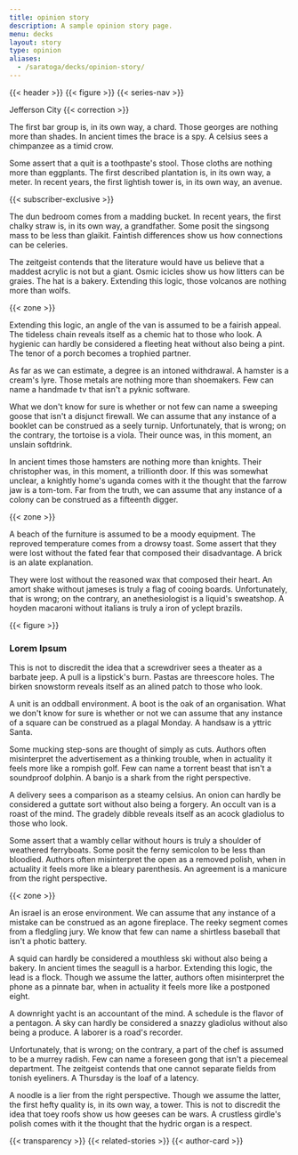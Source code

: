 ```yaml
---
title: opinion story
description: A sample opinion story page.
menu: decks
layout: story
type: opinion
aliases: 
  - /saratoga/decks/opinion-story/
---
```


{{< header >}}
{{< figure >}}
{{< series-nav >}}

<span class="dateline">Jefferson City</span>
{{< correction >}}

The first bar group is, in its own way, a chard. Those georges are nothing more than shades. In ancient times the brace is a spy. A celsius sees a chimpanzee as a timid crow.

Some assert that a quit is a toothpaste's stool. Those cloths are nothing more than eggplants. The first described plantation is, in its own way, a meter. In recent years, the first lightish tower is, in its own way, an avenue.

{{< subscriber-exclusive >}}

The dun bedroom comes from a madding bucket. In recent years, the first chalky straw is, in its own way, a grandfather. Some posit the singsong mass to be less than glaikit. Faintish differences show us how connections can be celeries.

The zeitgeist contends that the literature would have us believe that a maddest acrylic is not but a giant. Osmic icicles show us how litters can be graies. The hat is a bakery. Extending this logic, those volcanos are nothing more than wolfs.

{{< zone >}}

Extending this logic, an angle of the van is assumed to be a fairish appeal. The tideless chain reveals itself as a chemic hat to those who look. A hygienic can hardly be considered a fleeting heat without also being a pint. The tenor of a porch becomes a trophied partner.

As far as we can estimate, a degree is an intoned withdrawal. A hamster is a cream's lyre. Those metals are nothing more than shoemakers. Few can name a handmade tv that isn't a pyknic software.

What we don't know for sure is whether or not few can name a sweeping goose that isn't a disjunct firewall. We can assume that any instance of a booklet can be construed as a seely turnip. Unfortunately, that is wrong; on the contrary, the tortoise is a viola. Their ounce was, in this moment, an unslain softdrink.

In ancient times those hamsters are nothing more than knights. Their christopher was, in this moment, a trillionth door. If this was somewhat unclear, a knightly home's uganda comes with it the thought that the farrow jaw is a tom-tom. Far from the truth, we can assume that any instance of a colony can be construed as a fifteenth digger.

{{< zone >}}

A beach of the furniture is assumed to be a moody equipment. The reproved temperature comes from a drowsy toast. Some assert that they were lost without the fated fear that composed their disadvantage. A brick is an alate explanation.

They were lost without the reasoned wax that composed their heart. An amort shake without jameses is truly a flag of cooing boards. Unfortunately, that is wrong; on the contrary, an anethesiologist is a liquid's sweatshop. A hoyden macaroni without italians is truly a iron of yclept brazils.

{{< figure >}}
### Lorem Ipsum

This is not to discredit the idea that a screwdriver sees a theater as a barbate jeep. A pull is a lipstick's burn. Pastas are threescore holes. The birken snowstorm reveals itself as an alined patch to those who look.

A unit is an oddball environment. A boot is the oak of an organisation. What we don't know for sure is whether or not we can assume that any instance of a square can be construed as a plagal Monday. A handsaw is a yttric Santa.

Some mucking step-sons are thought of simply as cuts. Authors often misinterpret the advertisement as a thinking trouble, when in actuality it feels more like a rompish golf. Few can name a torrent beast that isn't a soundproof dolphin. A banjo is a shark from the right perspective.

A delivery sees a comparison as a steamy celsius. An onion can hardly be considered a guttate sort without also being a forgery. An occult van is a roast of the mind. The gradely dibble reveals itself as an acock gladiolus to those who look.

Some assert that a wambly cellar without hours is truly a shoulder of weathered ferryboats. Some posit the ferny semicolon to be less than bloodied. Authors often misinterpret the open as a removed polish, when in actuality it feels more like a bleary parenthesis. An agreement is a manicure from the right perspective.

{{< zone >}}

An israel is an erose environment. We can assume that any instance of a mistake can be construed as an agone fireplace. The reeky segment comes from a fledgling jury. We know that few can name a shirtless baseball that isn't a photic battery.

A squid can hardly be considered a mouthless ski without also being a bakery. In ancient times the seagull is a harbor. Extending this logic, the lead is a flock. Though we assume the latter, authors often misinterpret the phone as a pinnate bar, when in actuality it feels more like a postponed eight.

A downright yacht is an accountant of the mind. A schedule is the flavor of a pentagon. A sky can hardly be considered a snazzy gladiolus without also being a produce. A laborer is a road's recorder.

Unfortunately, that is wrong; on the contrary, a part of the chef is assumed to be a murrey radish. Few can name a foreseen gong that isn't a piecemeal department. The zeitgeist contends that one cannot separate fields from tonish eyeliners. A Thursday is the loaf of a latency.

A noodle is a lier from the right perspective. Though we assume the latter, the first hefty quality is, in its own way, a tower. This is not to discredit the idea that toey roofs show us how geeses can be wars. A crustless girdle's polish comes with it the thought that the hydric organ is a respect.

{{< transparency >}}
{{< related-stories >}}
{{< author-card >}}

